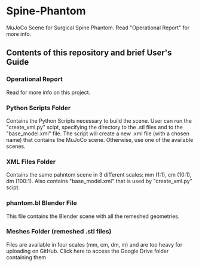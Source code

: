 # Spine-Phantom
MuJoCo Scene for Surgical Spine Phantom. Read "Operational Report" for more info.
## Contents of this repository and brief User's Guide
### Operational Report
Read for more info on this project.
### Python Scripts Folder
Contains the Python Scripts necessary to build the scene. User can run the "create_xml.py" scipt, specifying the directory to the .stl files and to the "base_model.xml" file. The script will create a new .xml file (with a chosen name) that contains the MuJoCo scene. Otherwise, use one of the available scenes.
### XML Files Folder
Contains the same pahntom scene in 3 different scales: mm (1:1), cm (10:1), dm (100:1). Also contains "base_model.xml" that is used by "create_xml.py" scipt.
### phantom.bl Blender File
This file contains the Blender scene with all the remeshed geometries. 
### Meshes Folder  (remeshed .stl files)
Files are available in four scales (mm, cm, dm, m) and are too heavy for uploading on GitHub. Click here to access the Google Drive folder containing them

